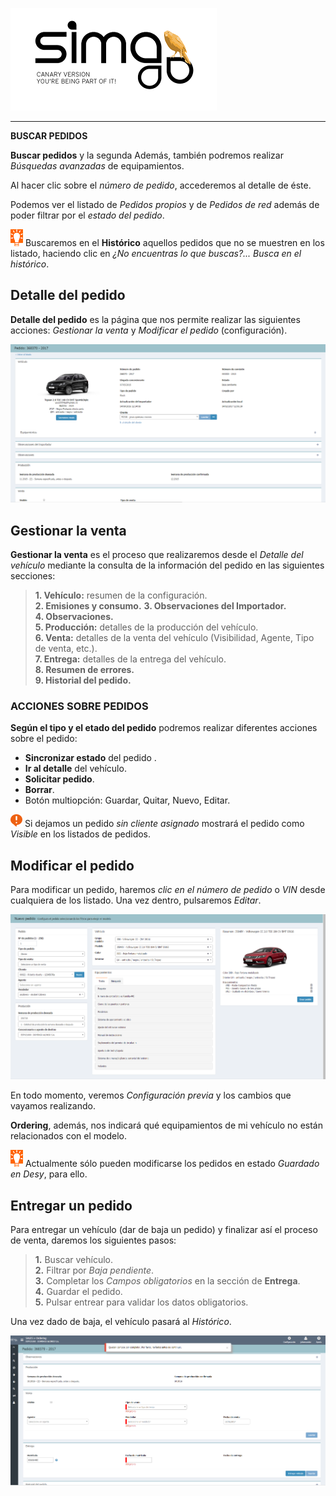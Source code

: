 ![sima2](images/es-ES_simacanaryversionbn.png)  
  
---  
  
**BUSCAR PEDIDOS**  

**Buscar pedidos**   y la segunda Además, también podremos realizar _Búsquedas avanzadas_ de equipamientos. 
  
Al hacer clic sobre el _número de pedido_, accederemos al detalle de éste.
   

    
 
Podemos ver el listado de _Pedidos propios_ y de _Pedidos de red_ además de poder filtrar por el _estado del pedido_. 

![Idea](images/es-ES_idea.png) Buscaremos en el **Histórico** aquellos pedidos que no se muestren en los listado,  haciendo clic en _¿No encuentras lo que buscas?... Busca en el histórico_.    
  
## Detalle del pedido    
  
**Detalle del pedido** es la página que nos permite realizar las siguientes acciones: _Gestionar la venta_ y _Modificar el pedido_ (configuración).  



![](Images/es-ES_Ordering_OrderManagementDetails.png)

  
## Gestionar la venta 
  
**Gestionar la venta** es el proceso que realizaremos desde el _Detalle del vehículo_  mediante la consulta de la información del pedido en las siguientes secciones:  
  
>**1. Vehículo:** resumen de la configuración.     
>**2. Emisiones y consumo.** 
>**3. Observaciones del Importador.**  
>**4. Observaciones.**   
>**5. Producción:** detalles de la producción del vehículo.    
>**6. Venta:** detalles de la venta del vehículo (Visibilidad, Agente, Tipo de venta, etc.).    
>**7. Entrega:** detalles de la entrega del vehículo.      
>**8. Resumen de errores.**  
>**9. Historial del pedido.**     
  
### ACCIONES SOBRE PEDIDOS 
  
**Según el tipo y el etado del pedido** podremos realizar diferentes acciones sobre el pedido:  
  
  - **Sincronizar estado** del pedido  .  
  - **Ir al detalle** del vehículo.  
  - **Solicitar pedido**.  
  - **Borrar**.   
  - Botón multiopción: Guardar, Quitar, Nuevo, Editar.
  
   

![Recuerde](Images/es-ES_remember.png) Si dejamos un pedido _sin cliente asignado_ mostrará el pedido como _Visible_ en los listados de pedidos.    
  
  
## Modificar el pedido   
  
Para modificar un pedido, haremos _clic en el número de pedido_ o _VIN_ desde cualquiera de los listado. Una vez dentro, pulsaremos _Editar_.     
  

![](Images/es-ES_EditingOrderDetailPage.png)


En todo momento, veremos _Configuración previa_  y los cambios que vayamos realizando.   
  
**Ordering**, además, nos indicará qué equipamientos de mi vehículo no están relacionados con el modelo.
  
  
![Recuerde](images/es-ES_idea.png) Actualmente sólo pueden modificarse los pedidos  en estado _Guardado en Desy_, para ello.  
  
    
  
## Entregar un pedido  
  
Para entregar un vehículo (dar de baja un pedido) y finalizar así el proceso de venta, daremos los siguientes pasos:  
  
  >**1.** Buscar vehículo.      
 >  **2.**  Filtrar por _Baja pendiente_.  
 > **3.** Completar los _Campos obligatorios_ en la sección de **Entrega**.  
 > **4.** Guardar el pedido.  
 >**5.** Pulsar entrear para validar los datos obligatorios.  
  
 Una vez dado de baja, el vehículo pasará al _Histórico_.    

![](Images/es-ES_Ordering_CompleteDelivery.png)
  



   

 

     




